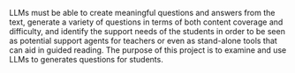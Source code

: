 LLMs must be able to create meaningful questions and answers from the text, generate a variety of questions in terms of both content coverage and difficulty, and identify the support needs of the students in order to be seen as potential support agents for teachers or even as stand-alone tools that can aid in guided reading. 
The purpose of this project is to examine and use LLMs to generates questions for students. 
